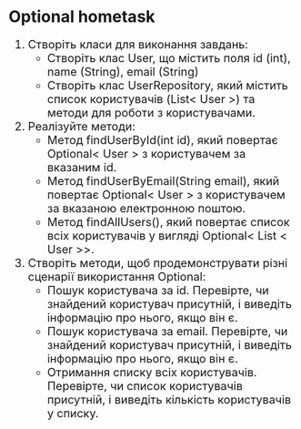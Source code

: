 <h1>Optional hometask</h1>
<ol style="font-size: 20px">
<li>
Створіть класи для виконання завдань:
<ul>
<li>Створіть клас User, що містить поля id (int), name (String), email (String)</li>
<li>Створіть клас UserRepository, який містить список користувачів (List< User >) та методи для роботи з користувачами.</li>
</ul>
</li>
<li>
Реалізуйте методи:
<ul>
<li>Метод findUserById(int id), який повертає Optional< User > з користувачем за вказаним id.</li>
<li>Метод findUserByEmail(String email), який повертає Optional< User > з користувачем за вказаною електронною поштою.</li>
<li> Метод findAllUsers(), який повертає список всіх користувачів у вигляді Optional< List < User >>.</li>
</ul>
</li>
<li>
Створіть методи, щоб продемонструвати різні сценарії використання Optional:
<ul>
<li>Пошук користувача за id. Перевірте, чи знайдений користувач присутній, і виведіть інформацію про нього, якщо він є.</li>
<li>Пошук користувача за email. Перевірте, чи знайдений користувач присутній, і виведіть інформацію про нього, якщо він є.</li>
<li>Отримання списку всіх користувачів. Перевірте, чи список користувачів присутній, і виведіть кількість користувачів у списку.</li>
</ul>
</li>
</ol>